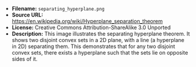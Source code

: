 - **Filename:** `separating_hyperplane.png`
- **Source URL:** https://en.wikipedia.org/wiki/Hyperplane_separation_theorem
- **License:** Creative Commons Attribution-ShareAlike 3.0 Unported
- **Description:** This image illustrates the separating hyperplane theorem. It shows two disjoint convex sets in a 2D plane, with a line (a hyperplane in 2D) separating them. This demonstrates that for any two disjoint convex sets, there exists a hyperplane such that the sets lie on opposite sides of it.